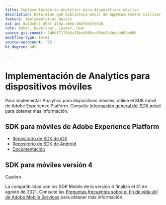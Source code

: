 ```yaml
---
title: Implementación de Analytics para dispositivos móviles
description: Determine qué biblioteca móvil de AppMeasurement utilizar.
feature: Implementation Basics
exl-id: 8a1dc0c1-493f-41da-a0ed-08df0367e5d8
role: Admin, Developer, Leader, User
source-git-commit: 7d8df7173b3a78bcb506cc894e2b3deda003e696
workflow-type: tm+mt
source-wordcount: '75'
ht-degree: 48%

---
```


# Implementación de Analytics para dispositivos móviles

Para implementar Analytics para dispositivos móviles, utilice el SDK móvil de Adobe Experience Platform. Consulte [Información general del SDK móvil](aep-edge/mobile-sdk/overview.md) para obtener más información.

## SDK para móviles de Adobe Experience Platform

* [Repositorio de SDK de iOS](https://github.com/adobe/aepsdk-analytics-ios)
* [Repositorio de SDK de Android](https://github.com/adobe/aepsdk-analytics-android)
* [Documentación](https://sdkdocs.com/)

## SDK para móviles versión 4

>[!CAUTION]
>
>La compatibilidad con los SDK Mobile de la versión 4 finalizó el 31 de agosto de 2021. Consulte las [Preguntas frecuentes sobre el fin de vida útil de Adobe Mobile Services](https://experienceleague.adobe.com/docs/discontinued/using/mobile-services.html) para obtener más información.

